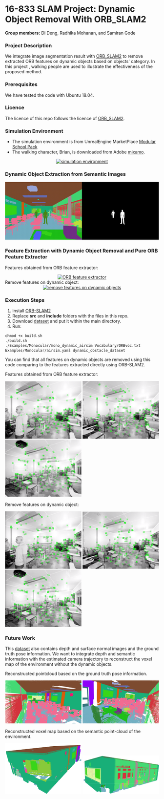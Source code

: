 # 16-833 SLAM Project: Dynamic Object Removal With ORB_SLAM2
**Group members:** Di Deng, Radhika Mohanan, and Samiran Gode
### Project Description
We integrate image segmentation result with [ORB_SLAM2](https://github.com/raulmur/ORB_SLAM2) to remove extracted ORB
 features on dynamic objects based on objects' category. In this project
 , walking people are used to illustrate the effectiveness of the proposed
  method. 
### Prerequisites
We have tested the code with Ubuntu 18.04.
### Licence
The licence of this repo follows the licence of [ORB_SLAM2](https://github.com/raulmur/ORB_SLAM2).
### Simulation Environment
- The simulation environment is from UnrealEngine MarketPlace [Modular
 School Pack](https://www.unrealengine.com/marketplace/en-US/product/modular-school-pack)
- The walking character, Brian, is downloaded from Adobe [mixamo](https://www.mixamo.com/#/).
<div align="center">
    <a href="https://github.com/AndieDeng/dynamic_feature_removal_ORBSLAM2">
      <img src="videos/1dataset.gif" alt="simulation environment">
   </a>
</div>

### Dynamic Object Extraction from Semantic Images
<div align="center">
  <a href="https://github.com/AndieDeng/dynamic_feature_removal_ORBSLAM2">
    <img src="videos/2get_dynamic_obstacles.gif" alt="dynamic obstacle
     extraction">
  </a>
</div>

### Feature Extraction with Dynamic Object Removal and Pure ORB Feature Extractor
Features obtained from ORB feature extractor:
<div align="center">
  <a href="https://github.com/AndieDeng/dynamic_feature_removal_ORBSLAM2">
    <img src="videos/3orb_slam2_result.gif" alt="ORB feature extractor">
  </a>
</div>
Remove features on dynamic object:
<div align="center">
  <a href="https://github.com/AndieDeng/dynamic_feature_removal_ORBSLAM2">
    <img src="videos/4dynamic_feature_removal_result.gif" alt="remove
     features on dynamic objects">
  </a>
</div>



### Execution Steps
1. Install [ORB-SLAM2](https://github.com/raulmur/ORB_SLAM2)
2. Replace **src** and **include** folders with the files in this repo.
3. Download [dataset](https://drive.google.com/file/d/1u1_RCT9D_IK9NRLC6WmBBP8inprQFCbZ/view?usp=sharing) and put
 it within the main directory.
3. Run:
```
chmod +x build.sh
./build.sh
./Examples/Monocular/mono_dynamic_airsim Vocabulary/ORBvoc.txt Examples/Monocular/airsim.yaml dynamic_obstacle_dataset
```
You can find that all features on dynamic objects are removed using this code
 comparing to the features extracted directly using ORB-SLAM2.
 
 Features obtained from ORB feature extractor:
 <p align="left">
   <img src="images/2.png" width=250>
   <img src="images/4.png" width=250>
   <img src="images/6.png" width=250>
 </p>
 Remove features on dynamic object:
 <p align="left">
   <img src="images/1.png" width=250>
   <img src="images/3.png" width=250>
   <img src="images/5.png" width=250>
 </p>
 
### Future Work
This [dataset](https://drive.google.com/file/d/1u1_RCT9D_IK9NRLC6WmBBP8inprQFCbZ/view?usp=sharing) also contains
 depth and surface normal images and the ground truth pose information. We
  want to integrate depth and semantic information with the estimated camera
   trajectory to reconstruct the voxel map of the environment without the
    dynamic objects.
     
   Reconstructed pointcloud based on the ground truth pose information.
   <p align="left">
     <img src="images/7.png" width=250>
     <img src="images/8.png" width=250>
   </p>
   Reconstructed voxel map based on the semantic point-cloud of the environment.
   <p align="left">
     <img src="images/9.png" width=250>
     <img src="images/10.png" width=250>
   </p>